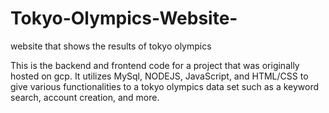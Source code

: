 # Tokyo-Olympics-Website-
website that shows the results of tokyo olympics

This is the backend and frontend code for a project that was originally hosted on gcp. 
It utilizes MySql, NODEJS, JavaScript, and HTML/CSS to give various functionalities to a tokyo olympics data set such as a keyword search, account creation, and more. 
